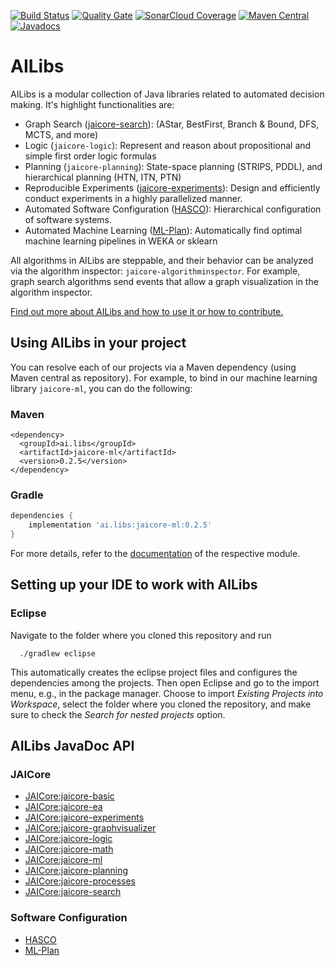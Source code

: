 [![Build Status](https://travis-ci.com/starlibs/AILibs.svg?branch=dev)](https://travis-ci.com/starlibs/AILibs)
[![Quality Gate](https://sonarcloud.io/api/project_badges/measure?project=starlibs.ailibs&metric=alert_status)](https://sonarcloud.io/dashboard/index/starlibs.ailibs)
[![SonarCloud Coverage](https://sonarcloud.io/api/project_badges/measure?project=starlibs.ailibs&metric=coverage)](https://sonarcloud.io/component_measures?id=starlibs.ailibs&metric=coverage&view=list)
[![Maven Central](https://maven-badges.herokuapp.com/maven-central/ai.libs/jaicore-basic/badge.svg)](https://search.maven.org/#search%7Cgav%7C1%7Cg%3A"ai.libs)
[![Javadocs](https://javadoc.io/badge/ai.libs/jaicore-basic.svg)](https://javadoc.io/doc/ai.libs/jaicore-basic)


# AILibs
AILibs is a modular collection of Java libraries related to automated decision making. It's highlight functionalities are:
* Graph Search ([jaicore-search](https://starlibs.github.io/AILibs/projects/jaicore-search/)):  (AStar, BestFirst, Branch & Bound, DFS, MCTS, and more)
* Logic (`jaicore-logic`): Represent and reason about propositional and simple first order logic formulas
* Planning (`jaicore-planning`): State-space planning (STRIPS, PDDL), and hierarchical planning (HTN, ITN, PTN)
* Reproducible Experiments ([jaicore-experiments](https://starlibs.github.io/AILibs/projects/jaicore-experiments/)): Design and efficiently conduct experiments in a highly parallelized manner.
* Automated Software Configuration ([HASCO](https://starlibs.github.io/AILibs/projects/hasco/)): Hierarchical configuration of software systems.
* Automated Machine Learning ([ML-Plan](https://starlibs.github.io/AILibs/projects/mlplan/)): Automatically find optimal machine learning pipelines in WEKA or sklearn

All algorithms in AILibs are steppable, and their behavior can be analyzed via the algorithm inspector: `jaicore-algorithminspector`. For example, graph search algorithms send events that allow a graph visualization in the algorithm inspector.

[Find out more about AILibs and how to use it or how to contribute.](https://starlibs.github.io/AILibs/)

## Using AILibs in your project
You can resolve each of our projects via a Maven dependency (using Maven central as repository).
For example, to bind in our machine learning library `jaicore-ml`, you can do the following:
### Maven
```
<dependency>
  <groupId>ai.libs</groupId>
  <artifactId>jaicore-ml</artifactId>
  <version>0.2.5</version>
</dependency>
```

### Gradle 
```gradle
dependencies {
    implementation 'ai.libs:jaicore-ml:0.2.5'
}
```
For more details, refer to the [documentation](https://starlibs.github.io/AILibs/) of the respective module.

## Setting up your IDE to work with AILibs
### Eclipse
Navigate to the folder where you cloned this repository and run
```
  ./gradlew eclipse
```
This automatically creates the eclipse project files and configures the dependencies among the projects.
Then open Eclipse and go to the import menu, e.g., in the package manager. Choose to import *Existing Projects into Workspace*, select the folder where you cloned the repository, and make sure to check the *Search for nested projects* option.


## AILibs JavaDoc API

### JAICore

* [JAICore:jaicore-basic](https://javadoc.io/doc/ai.libs/jaicore-basic/)
* [JAICore:jaicore-ea](https://javadoc.io/doc/ai.libs/jaicore-ea/)
* [JAICore:jaicore-experiments](https://javadoc.io/doc/ai.libs/jaicore-experiments/)
* [JAICore:jaicore-graphvisualizer](https://javadoc.io/doc/ai.libs/jaicore-graphvisualizer/)
* [JAICore:jaicore-logic](https://javadoc.io/doc/ai.libs/jaicore-logic/)
* [JAICore:jaicore-math](https://javadoc.io/doc/ai.libs/jaicore-math/)
* [JAICore:jaicore-ml](https://javadoc.io/doc/ai.libs/jaicore-ml/)
* [JAICore:jaicore-planning](https://javadoc.io/doc/ai.libs/jaicore-planning/)
* [JAICore:jaicore-processes](https://javadoc.io/doc/ai.libs/jaicore-processes/)
* [JAICore:jaicore-search](https://javadoc.io/doc/ai.libs/jaicore-search/)

### Software Configuration

* [HASCO](https://javadoc.io/doc/ai.libs/hasco/)
* [ML-Plan](https://javadoc.io/doc/ai.libs/mlplan/)
